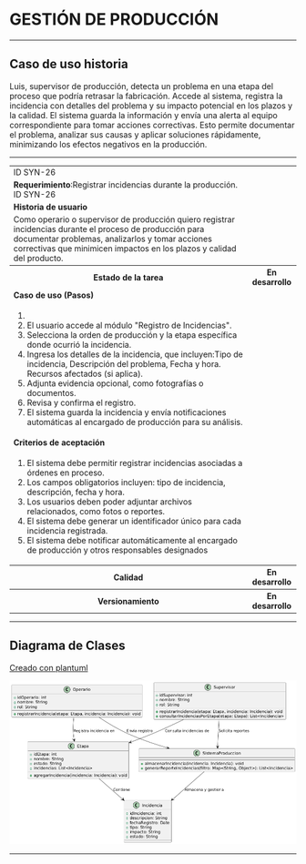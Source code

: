 # GESTIÓN DE PRODUCCIÓN

------

## Caso de uso historia 
Luis, supervisor de producción, detecta un problema en una etapa del proceso que podría retrasar la fabricación. Accede al sistema, registra la incidencia con detalles del problema y su impacto potencial en los plazos y la calidad. El sistema guarda la información y envía una alerta al equipo correspondiente para tomar acciones correctivas. Esto permite documentar el problema, analizar sus causas y aplicar soluciones rápidamente, minimizando los efectos negativos en la producción.

---

<table id="customers">
  <tr class="idtext principal">
    <td>ID SYN-26</td>
  </tr>
  <tr class="single text">
    <td><strong>Requerimiento</strong>:Registrar incidencias durante la producción. ID SYN-26</td>
  </tr>
  <tr class="single gray">
    <td><strong>Historia de usuario</strong></td>
  </tr>
  <tr class="single text">
    <td>Como operario o supervisor de producción quiero registrar incidencias durante el proceso de producción para documentar problemas, analizarlos y tomar acciones correctivas que minimicen impactos en los plazos y calidad del producto.
</td>
  </tr>
  <tr class="duo">
    <th class="gray"><strong>Estado de la tarea</strong></th>
    <th>En desarrollo</th>
  </tr>
  <tr class="single gray">
    <td><strong>Caso de uso (Pasos)</strong></td>
  </tr>
  <tr class="single text">
    <td>
        <ol>
            <li>
             <li>El usuario accede al módulo "Registro de Incidencias".</li>
            <li>Selecciona la orden de producción y la etapa específica donde ocurrió la incidencia.</li>
            <li>Ingresa los detalles de la incidencia, que incluyen:Tipo de incidencia, Descripción del problema, Fecha y hora. Recursos afectados (si aplica).</li>
            <li>Adjunta evidencia opcional, como fotografías o documentos.</li>
            <li>Revisa y confirma el registro.</li>
            <li>El sistema guarda la incidencia y envía notificaciones automáticas al encargado de producción para su análisis.</li>
        </ol>
    </td>
  </tr>
  <tr class="single gray">
    <td><strong>Criterios de aceptación</strong></td>
  </tr>
  <tr class="single text">
    <td>
        <ol>
              <li>El sistema debe permitir registrar incidencias asociadas a órdenes en proceso.</li>
              <li>Los campos obligatorios incluyen: tipo de incidencia, descripción, fecha y hora.</li>
              <li>Los usuarios deben poder adjuntar archivos relacionados, como fotos o reportes.</li>
              <li>El sistema debe generar un identificador único para cada incidencia registrada.</li>
              <li>El sistema debe notificar automáticamente al encargado de producción y otros responsables designados</li>
            </ol>
 <tr class="duo">
    <th class="gray"><strong>Calidad</strong></th>
    <th>En desarrollo</th>
  </tr>
  <tr class="duo">
    <th class="gray"><strong>Versionamiento</strong></th>
    <th>En desarrollo</th>
  </tr>
</table>


---
## Diagrama de Clases
[Creado con plantuml](https://plantuml.com/es/)

![Image title](./assets/images/syn-28.png) 

---